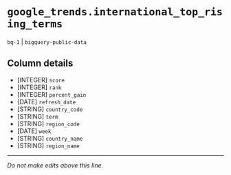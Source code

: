 # `google_trends.international_top_rising_terms`
`bq-1` | `bigquery-public-data`

## Column details
* [INTEGER]   `score`
* [INTEGER]   `rank`
* [INTEGER]   `percent_gain`
* [DATE]      `refresh_date`
* [STRING]    `country_code`
* [STRING]    `term`
* [STRING]    `region_code`
* [DATE]      `week`
* [STRING]    `country_name`
* [STRING]    `region_name`

-------------------------------------------------------------------------------
*Do not make edits above this line.*
